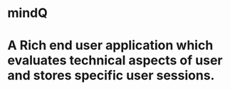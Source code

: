 # mindQ
# A Rich end user application which evaluates technical aspects of user and stores specific user sessions.
